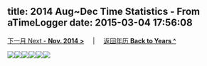 title: 2014 Aug~Dec Time Statistics -  From aTimeLogger
date: 2015-03-04 17:56:08
---
[下一月 Next - **Nov. 2014 >**](/lifelogs/2014/11/index.html) &nbsp; &nbsp; |  &nbsp; &nbsp; [返回年历 **Back to Years ^**](/lifelogs/index.html)
<div style="word-wrap: break-word; -webkit-nbsp-mode: space; -webkit-line-break: after-white-space;"><img width="px" height="px" src="http://7vzp68.com1.z0.glb.clouddn.com/2014%2F08~12%20Time%20Statistics%20-%20%20From%20aTimeLogger/time_stat_201408.jpg" /><img width="px" height="px" src="http://7vzp68.com1.z0.glb.clouddn.com/2014%2F08~12%20Time%20Statistics%20-%20%20From%20aTimeLogger/time_stat_201409.jpg" /><img width="px" height="px" src="http://7vzp68.com1.z0.glb.clouddn.com/2014%2F08~12%20Time%20Statistics%20-%20%20From%20aTimeLogger/time_stat_201410.jpg" /><img width="px" height="px" src="http://7vzp68.com1.z0.glb.clouddn.com/2014%2F08~12%20Time%20Statistics%20-%20%20From%20aTimeLogger/time_stat_201411part1.jpg" /><img width="px" height="px" src="http://7vzp68.com1.z0.glb.clouddn.com/2014%2F08~12%20Time%20Statistics%20-%20%20From%20aTimeLogger/time_stat_201411part2.jpg" /><img width="px" height="px" src="http://7vzp68.com1.z0.glb.clouddn.com/2014%2F08~12%20Time%20Statistics%20-%20%20From%20aTimeLogger/time_stat_201412.jpg" /><br/></div>